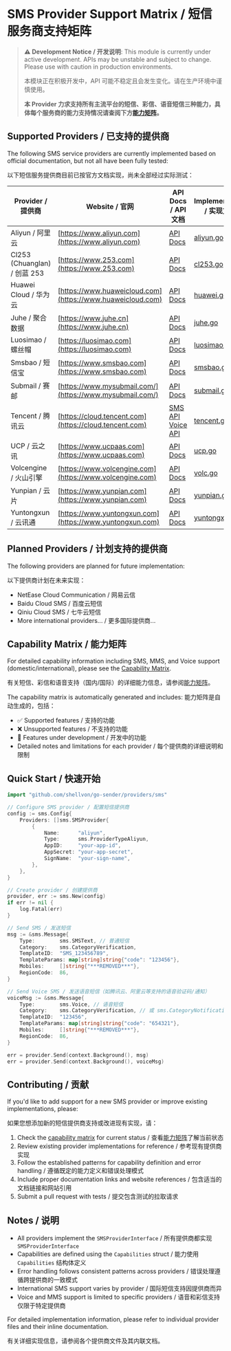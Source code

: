 # SMS Provider Support Matrix / 短信服务商支持矩阵

> **⚠️ Development Notice / 开发说明**: This module is currently under active development. APIs may be unstable and subject to change. Please use with caution in production environments.
>
> 本模块正在积极开发中，API 可能不稳定且会发生变化。请在生产环境中谨慎使用。
>
> **本 Provider 力求支持所有主流平台的短信、彩信、语音短信三种能力，具体每个服务商的能力支持情况请查阅下方[能力矩阵](./capabilities.md)。**

## Supported Providers / 已支持的提供商

The following SMS service providers are currently implemented based on official documentation, but not all have been fully tested:

以下短信服务提供商目前已按官方文档实现，尚未全部经过实际测试：

| Provider / 提供商            | Website / 官网                                             | API Docs / API 文档                                                                                                                   | Implementation / 实现文件        |
| ---------------------------- | ---------------------------------------------------------- | ------------------------------------------------------------------------------------------------------------------------------------- | -------------------------------- |
| Aliyun / 阿里云              | [https://www.aliyun.com](https://www.aliyun.com)           | [API Docs](https://help.aliyun.com/zh/sms/developer-reference/api-dysmsapi-2017-05-25-sendsms)                                        | [aliyun.go](./aliyun.go)         |
| Cl253 (Chuanglan) / 创蓝 253 | [https://www.253.com](https://www.253.com)                 | [API Docs](https://www.253.com/api)                                                                                                   | [cl253.go](./cl253.go)           |
| Huawei Cloud / 华为云        | [https://www.huaweicloud.com](https://www.huaweicloud.com) | [API Docs](https://support.huaweicloud.com/intl/zh-cn/api-msgsms/sms_05_0001.html)                                                    | [huawei.go](./huawei.go)         |
| Juhe / 聚合数据              | [https://www.juhe.cn](https://www.juhe.cn)                 | [API Docs](https://www.juhe.cn/docs)                                                                                                  | [juhe.go](./juhe.go)             |
| Luosimao / 螺丝帽            | [https://luosimao.com](https://luosimao.com)               | [API Docs](https://luosimao.com/docs)                                                                                                 | [luosimao.go](./luosimao.go)     |
| Smsbao / 短信宝              | [https://www.smsbao.com](https://www.smsbao.com)           | [API Docs](https://www.smsbao.com/openapi)                                                                                            | [smsbao.go](./smsbao.go)         |
| Submail / 赛邮               | [https://www.mysubmail.com/](https://www.mysubmail.com/)   | [API Docs](https://www.mysubmail.com/documents)                                                                                       | [submail.go](./submail.go)       |
| Tencent / 腾讯云             | [https://cloud.tencent.com](https://cloud.tencent.com)     | [SMS API](https://cloud.tencent.com/document/product/382/55981)<br>[Voice API](https://cloud.tencent.com/document/product/1128/51559) | [tencent.go](./tencent.go)       |
| UCP / 云之讯                 | [https://www.ucpaas.com](https://www.ucpaas.com)           | [API Docs](http://docs.ucpaas.com)                                                                                                    | [ucp.go](./ucp.go)               |
| Volcengine / 火山引擎        | [https://www.volcengine.com](https://www.volcengine.com)   | [API Docs](https://www.volcengine.com/docs/63933)                                                                                     | [volc.go](./volc.go)             |
| Yunpian / 云片               | [https://www.yunpian.com](https://www.yunpian.com)         | [API Docs](https://www.yunpian.com/official/document/sms/zh_CN/domestic_list)                                                         | [yunpian.go](./yunpian.go)       |
| Yuntongxun / 云讯通          | [https://www.yuntongxun.com](https://www.yuntongxun.com)   | [API Docs](https://www.yuntongxun.com/developer-center)                                                                               | [yuntongxun.go](./yuntongxun.go) |

## Planned Providers / 计划支持的提供商

The following providers are planned for future implementation:

以下提供商计划在未来实现：

- NetEase Cloud Communication / 网易云信
- Baidu Cloud SMS / 百度云短信
- Qiniu Cloud SMS / 七牛云短信
- More international providers... / 更多国际提供商...

## Capability Matrix / 能力矩阵

For detailed capability information including SMS, MMS, and Voice support (domestic/international), please see the [Capability Matrix](./capabilities.md).

有关短信、彩信和语音支持（国内/国际）的详细能力信息，请参阅[能力矩阵](./capabilities.md)。

The capability matrix is automatically generated and includes:
能力矩阵是自动生成的，包括：

- ✅ Supported features / 支持的功能
- ❌ Unsupported features / 不支持的功能
- 🚧 Features under development / 开发中的功能
- Detailed notes and limitations for each provider / 每个提供商的详细说明和限制

## Quick Start / 快速开始

```go
import "github.com/shellvon/go-sender/providers/sms"

// Configure SMS provider / 配置短信提供商
config := sms.Config{
    Providers: []sms.SMSProvider{
        {
            Name:      "aliyun",
            Type:      sms.ProviderTypeAliyun,
            AppID:     "your-app-id",
            AppSecret: "your-app-secret",
            SignName:  "your-sign-name",
        },
    },
}

// Create provider / 创建提供商
provider, err := sms.New(config)
if err != nil {
    log.Fatal(err)
}

// Send SMS / 发送短信
msg := &sms.Message{
    Type:        sms.SMSText, // 普通短信
    Category:    sms.CategoryVerification,
    TemplateID:  "SMS_123456789",
    TemplateParams: map[string]string{"code": "123456"},
    Mobiles:     []string{"***REMOVED***"},
    RegionCode:  86,
}

// Send Voice SMS / 发送语音短信（如腾讯云、阿里云等支持的语音验证码/通知）
voiceMsg := &sms.Message{
    Type:        sms.Voice, // 语音短信
    Category:    sms.CategoryVerification, // 或 sms.CategoryNotification
    TemplateID:  "123456",
    TemplateParams: map[string]string{"code": "654321"},
    Mobiles:     []string{"***REMOVED***"},
    RegionCode:  86,
}

err = provider.Send(context.Background(), msg)
err = provider.Send(context.Background(), voiceMsg)
```

## Contributing / 贡献

If you'd like to add support for a new SMS provider or improve existing implementations, please:

如果您想添加新的短信提供商支持或改进现有实现，请：

1. Check the [capability matrix](./capabilities.md) for current status / 查看[能力矩阵](./capabilities.md)了解当前状态
2. Review existing provider implementations for reference / 参考现有提供商实现
3. Follow the established patterns for capability definition and error handling / 遵循既定的能力定义和错误处理模式
4. Include proper documentation links and website references / 包含适当的文档链接和网站引用
5. Submit a pull request with tests / 提交包含测试的拉取请求

## Notes / 说明

- All providers implement the `SMSProviderInterface` / 所有提供商都实现 `SMSProviderInterface`
- Capabilities are defined using the `Capabilities` struct / 能力使用 `Capabilities` 结构体定义
- Error handling follows consistent patterns across providers / 错误处理遵循跨提供商的一致模式
- International SMS support varies by provider / 国际短信支持因提供商而异
- Voice and MMS support is limited to specific providers / 语音和彩信支持仅限于特定提供商

For detailed implementation information, please refer to individual provider files and their inline documentation.

有关详细实现信息，请参阅各个提供商文件及其内联文档。
